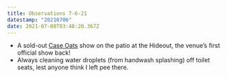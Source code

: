 ```yaml
---
title: Observations 7-6-21
datestamp: "20210706"
date: 2021-07-08T03:48:20.367Z
---
```

- A sold-out [Case Oats](https://caseoats.bandcamp.com/releases) show on the patio at the Hideout, the venue’s first official show back!
- Always cleaning water droplets (from handwash splashing) off toilet seats, lest anyone think I left pee there.